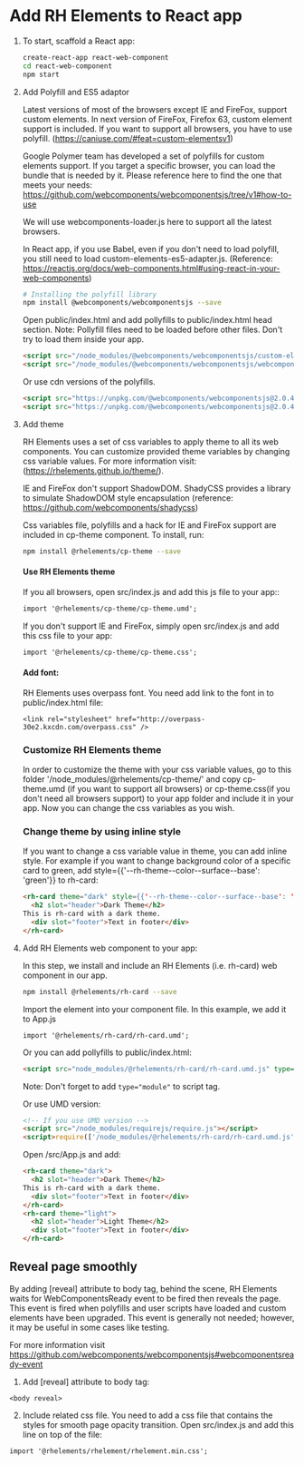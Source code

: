 # Add RH Elements to React app

1. To start, scaffold a React app:

    ```bash
    create-react-app react-web-component
    cd react-web-component
    npm start
    ```

2. Add Polyfill and ES5 adaptor

    Latest versions of most of the browsers except IE and FireFox, support custom elements. In next version of FireFox, Firefox  63, custom element support is included. If you want to support all browsers, you have to use polyfill. (https://caniuse.com/#feat=custom-elementsv1)

    Google Polymer team has developed a set of polyfills for custom elements support. If you target a specific browser, you can load the bundle that is needed by it. Please reference here to find the one that meets your needs: https://github.com/webcomponents/webcomponentsjs/tree/v1#how-to-use

    We will use webcomponents-loader.js here to support all the latest browsers.

    In React app, if you use Babel, even if you don't need to load polyfill, you still need to load custom-elements-es5-adapter.js. (Reference: https://reactjs.org/docs/web-components.html#using-react-in-your-web-components)

    ```bash
    # Installing the polyfill library
    npm install @webcomponents/webcomponentsjs --save
    ```

    Open public/index.html and add pollyfills to public/index.html head section.
    Note: Pollyfill files need to be loaded before other files. Don't try to load them inside your app.

    ```html
    <script src="/node_modules/@webcomponents/webcomponentsjs/custom-elements-es5-adapter.js"></script>
    <script src="/node_modules/@webcomponents/webcomponentsjs/webcomponents-loader.js"></script>
    ```

    Or use cdn versions of the polyfills.

    ```html
    <script src="https://unpkg.com/@webcomponents/webcomponentsjs@2.0.4/webcomponents-loader.js"></script>
    <script src="https://unpkg.com/@webcomponents/webcomponentsjs@2.0.4/custom-elements-es5-adapter.js"></script>
    ```

3. Add theme

    RH Elements uses a set of css variables to apply theme to all its web components. You can customize provided theme variables by changing css variable values. For more information visit: (https://rhelements.github.io/theme/).

    IE and FireFox don't support ShadowDOM. ShadyCSS provides a library to simulate ShadowDOM style encapsulation (reference: https://github.com/webcomponents/shadycss)

    Css variables file, polyfills and a hack for IE and FireFox support are included in cp-theme component. To install, run:

    ```bash
    npm install @rhelements/cp-theme --save
    ```

    #### Use RH Elements theme

    If you all browsers, open src/index.js and add this js file to your app::
    ```html
    import '@rhelements/cp-theme/cp-theme.umd';
    ```

    If you don't support IE and FireFox, simply open src/index.js and add this css file to your app:
    ```html
    import '@rhelements/cp-theme/cp-theme.css';
    ```

    #### Add font:
    RH Elements uses overpass font. You need add link to the font in to public/index.html file:

    ```
    <link rel="stylesheet" href="http://overpass-30e2.kxcdn.com/overpass.css" />
    ```

    ### Customize RH Elements theme
    In order to customize the theme with your css variable values, go to this folder
    '/node_modules/@rhelements/cp-theme/' and copy cp-theme.umd (if you want to support all browsers) or cp-theme.css(if you don't need all browsers support) to your app folder and include it in your app. Now you can change the css variables as you wish.


    ### Change theme by using inline style

      If you want to change a css variable value in theme, you can add inline style. For example if you want to change background color of a specific card to green, add style={{'--rh-theme--color--surface--base': 'green'}} to rh-card:

      ```html
      <rh-card theme="dark" style={{'--rh-theme--color--surface--base': 'green'}}>
        <h2 slot="header">Dark Theme</h2>
      This is rh-card with a dark theme.
        <div slot="footer">Text in footer</div>
      </rh-card>
      ```


4. Add RH Elements web component to your app:

    In this step, we install and include an RH Elements (i.e. rh-card) web component in our app.

    ```bash
    npm install @rhelements/rh-card --save
    ```

    Import the element into your component file. In this example, we add it to App.js

    ```
    import '@rhelements/rh-card/rh-card.umd';
    ```

    Or you can add pollyfills to public/index.html:
    ```html
    <script src="node_modules/@rhelements/rh-card/rh-card.umd.js" type="module"></script>
    ```
    Note: Don't forget to add `type="module"` to script tag.

    Or use UMD version:

    ```html
    <!-- If you use UMD version -->
    <script src="/node_modules/requirejs/require.js"></script>
    <script>require(['/node_modules/@rhelements/rh-card/rh-card.umd.js'])</script>
    ```

    Open /src/App.js and add:

    ```html
    <rh-card theme="dark">
      <h2 slot="header">Dark Theme</h2>
    This is rh-card with a dark theme.
      <div slot="footer">Text in footer</div>
    </rh-card>
    <rh-card theme="light">
      <h2 slot="header">Light Theme</h2>
      <div slot="footer">Text in footer</div>
    </rh-card>
    ```

## Reveal page smoothly

By adding [reveal] attribute to body tag, behind the scene, RH Elements waits for WebComponentsReady event to be fired then reveals the page. This event is fired when polyfills and user scripts have loaded and custom elements have been upgraded. This event is generally not needed; however, it may be useful in some cases like testing.

For more information visit https://github.com/webcomponents/webcomponentsjs#webcomponentsready-event

1. Add [reveal] attribute to body tag:

  `<body reveal>`

2. Include related css file.
  You need to add a css file that contains the styles for smooth page opacity transition. Open src/index.js and add this line on top of the file:
  ```
  import '@rhelements/rhelement/rhelement.min.css';
  ```
